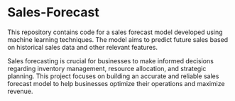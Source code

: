 # Sales-Forecast
This repository contains code for a sales forecast model developed using machine learning techniques. The model aims to predict future sales based on historical sales data and other relevant features.

Sales forecasting is crucial for businesses to make informed decisions regarding inventory management, resource allocation, and strategic planning. This project focuses on building an accurate and reliable sales forecast model to help businesses optimize their operations and maximize revenue.
